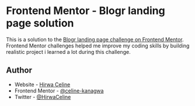 # Frontend Mentor - Blogr landing page solution

This is a solution to the [Blogr landing page challenge on Frontend Mentor](https://www.frontendmentor.io/challenges/blogr-landing-page-EX2RLAApP). Frontend Mentor challenges helped me improve my  coding skills by building realistic project
i learned a lot during this challenge. 

## Author

- Website - [Hirwa Celine](https://www.your-site.com)
- Frontend Mentor - [@celine-kanagwa](https://www.frontendmentor.io/profile/@celine-kanagwa)
- Twitter - [@HirwaCeline](https://www.twitter.com/yourusername)


